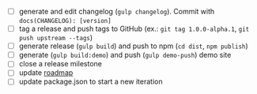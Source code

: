 * [ ] generate and edit changelog (`gulp changelog`). Commit with `docs(CHANGELOG): [version]`
* [ ] tag a release and push tags to GitHub (ex.: `git tag 1.0.0-alpha.1`, `git push upstream --tags`)
* [ ] generate release (`gulp build`) and push to npm (`cd dist`, `npm publish`)
* [ ] generate (`gulp build:demo`) and push (`gulp demo-push`) demo site 
* [ ] close a release milestone
* [ ] update [roadmap](https://github.com/ng-bootstrap/ng-bootstrap/wiki/Roadmap)
* [ ] update package.json to start a new iteration